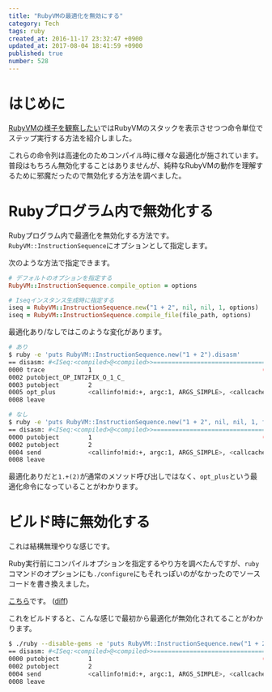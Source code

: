 ```yaml
---
title: "RubyVMの最適化を無効にする"
category: Tech
tags: ruby
created_at: 2016-11-17 23:32:47 +0900
updated_at: 2017-08-04 18:41:59 +0900
published: true
number: 528
---
```


# はじめに
[RubyVMの様子を観察したい](https://blog.nownabe.com/2016/11/16/526.html)ではRubyVMのスタックを表示させつつ命令単位でステップ実行する方法を紹介しました。

これらの命令列は高速化のためコンパイル時に様々な最適化が施されています。
普段はもちろん無効化することはありませんが、純粋なRubyVMの動作を理解するために邪魔だったので無効化する方法を調べました。

# Rubyプログラム内で無効化する
Rubyプログラム内で最適化を無効化する方法です。
`RubyVM::InstructionSequence`にオプションとして指定します。

次のような方法で指定できます。

```ruby
# デフォルトのオプションを指定する
RubyVM::InstructionSequence.compile_option = options

# Iseqインスタンス生成時に指定する
iseq = RubyVM::InstructionSequence.new("1 + 2", nil, nil, 1, options)
iseq = RubyVM::InstructionSequence.compile_file(file_path, options)
```

最適化あり/なしではこのような変化があります。

```bash
# あり
$ ruby -e 'puts RubyVM::InstructionSequence.new("1 + 2").disasm'
== disasm: #<ISeq:<compiled>@<compiled>>================================
0000 trace            1                                               (   1)
0002 putobject_OP_INT2FIX_O_1_C_
0003 putobject        2
0005 opt_plus         <callinfo!mid:+, argc:1, ARGS_SIMPLE>, <callcache>
0008 leave

# なし
$ ruby -e 'puts RubyVM::InstructionSequence.new("1 + 2", nil, nil, 1, false).disasm'
== disasm: #<ISeq:<compiled>@<compiled>>================================
0000 putobject        1                                               (   1)
0002 putobject        2
0004 send             <callinfo!mid:+, argc:1, ARGS_SIMPLE>, <callcache>, nil
0008 leave
```

最適化ありだと`1.+(2)`が通常のメソッド呼び出しではなく、`opt_plus`という最適化命令になっていることがわかります。

# ビルド時に無効化する
これは結構無理やりな感じです。

Ruby実行前にコンパイルオプションを指定するやり方を調べたんですが、`ruby`コマンドのオプションにも`./configure`にもそれっぽいのがなかったのでソースコードを書き換えました。

[こちら](https://github.com/nownabe/ruby/tree/2.3.2_disable_optimization)です。 ([diff](https://github.com/nownabe/ruby/commit/3030118fe15b51247968a1e6cc267ac75bc3b081))

これをビルドすると、こんな感じで最初から最適化が無効化されてることがわかります。

```bash
$ ./ruby --disable-gems -e 'puts RubyVM::InstructionSequence.new("1 + 2").disasm'
== disasm: #<ISeq:<compiled>@<compiled>>================================
0000 putobject        1                                               (   1)
0002 putobject        2
0004 send             <callinfo!mid:+, argc:1, ARGS_SIMPLE>, <callcache>, nil
0008 leave
```
